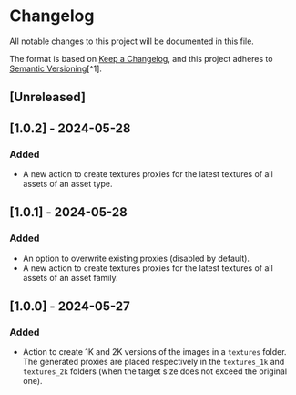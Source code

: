 # Changelog

All notable changes to this project will be documented in this file.

The format is based on [Keep a Changelog](https://keepachangelog.com/en/1.0.0/),
and this project adheres to [Semantic Versioning](https://semver.org/spec/v2.0.0.html)[^1].

<!---
Types of changes

- Added for new features.
- Changed for changes in existing functionality.
- Deprecated for soon-to-be removed features.
- Removed for now removed features.
- Fixed for any bug fixes.
- Security in case of vulnerabilities.

-->

## [Unreleased]

## [1.0.2] - 2024-05-28

### Added

* A new action to create textures proxies for the latest textures of all assets of an asset type.

## [1.0.1] - 2024-05-28

### Added

* An option to overwrite existing proxies (disabled by default).
* A new action to create textures proxies for the latest textures of all assets of an asset family.

## [1.0.0] - 2024-05-27

### Added

* Action to create 1K and 2K versions of the images in a `textures` folder. The generated proxies are placed respectively in the `textures_1k` and `textures_2k` folders (when the target size does not exceed the original one).
